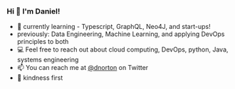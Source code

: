 ### Hi 👋 I'm Daniel! 

<!--
**dnorton/dnorton** is a ✨ _special_ ✨ repository because its `README.md` (this file) appears on your GitHub profile.

Here are some ideas to get you started:

- 🔭 I’m currently working on ...
- 🌱 I’m currently learning ...
- 👯 I’m looking to collaborate on ...
- 🤔 I’m looking for help with ...
- 💬 Ask me about ...
- 📫 How to reach me: ...
- 😄 Pronouns: ...
- ⚡ Fun fact: ...
-->

- 🌱 currently learning - Typescript, GraphQL, Neo4J, and start-ups!
- previously: Data Engineering, Machine Learning, and applying DevOps principles to both
- 💻 Feel free to reach out about cloud computing, DevOps, python, Java, systems engineering
- 📫 You can reach me at [@dnorton](https://twitter.com/dnorton) on Twitter
- 💖 kindness first

